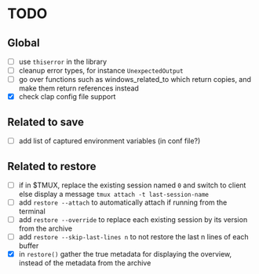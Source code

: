 # TODO

## Global

- [ ] use `thiserror` in the library
- [ ] cleanup error types, for instance `UnexpectedOutput`
- [ ] go over functions such as windows_related_to which return copies, and make
  them return references instead
- [x] check clap config file support

## Related to save

- [ ] add list of captured environment variables (in conf file?)

## Related to restore

- [ ] if in $TMUX, replace the existing session named `0` and switch to client
  else display a message `tmux attach -t last-session-name`
- [ ] add `restore --attach` to automatically attach if running from the terminal
- [ ] add `restore --override` to replace each existing session by its version from
  the archive
- [ ] add `restore --skip-last-lines n` to not restore the last n lines of each
  buffer
- [x] in `restore()` gather the true metadata for displaying the overview, instead
  of the metadata from the archive
